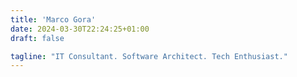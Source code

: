 ```yaml
---
title: 'Marco Gora'
date: 2024-03-30T22:24:25+01:00
draft: false

tagline: "IT Consultant. Software Architect. Tech Enthusiast."
---
```

